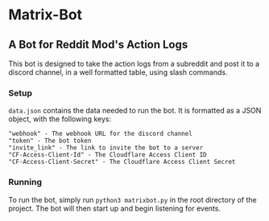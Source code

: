 # Matrix-Bot

## A Bot for Reddit Mod's Action Logs

This bot is designed to take the action logs from a subreddit and post it to a discord channel, in a well formatted table, using slash commands.

### Setup

`data.json` contains the data needed to run the bot. It is formatted as a JSON object, with the following keys:

```
"webhook" - The webhook URL for the discord channel
"token" - The bot token
"invite_link" - The link to invite the bot to a server
"CF-Access-Client-Id" - The Cloudflare Access Client ID
"CF-Access-Client-Secret" - The Cloudflare Access Client Secret
```

### Running

To run the bot, simply run `python3 matrixbot.py` in the root directory of the project. The bot will then start up and begin listening for events.
